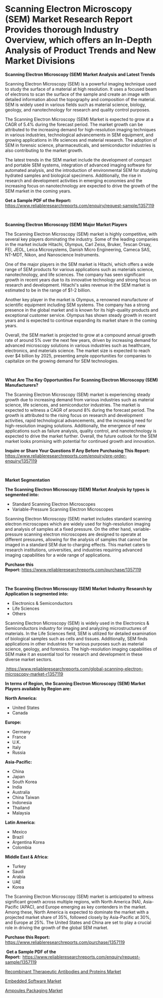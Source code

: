 <p><h1>Scanning Electron Microscopy (SEM) Market Research Report Provides thorough Industry Overview, which offers an In-Depth Analysis of Product Trends and New Market Divisions</h1></p><p><strong>Scanning Electron Microscopy (SEM) Market Analysis and Latest Trends</strong></p>
<p><p>Scanning Electron Microscopy (SEM) is a powerful imaging technique used to study the surface of a material at high resolution. It uses a focused beam of electrons to scan the surface of the sample and create an image with detailed information about the topography and composition of the material. SEM is widely used in various fields such as material science, biology, geology, and nanotechnology for research and quality control purposes.</p><p>The Scanning Electron Microscopy (SEM) Market is expected to grow at a CAGR of 5.4% during the forecast period. The market growth can be attributed to the increasing demand for high-resolution imaging techniques in various industries, technological advancements in SEM equipment, and growing applications in life sciences and material research. The adoption of SEM in forensic science, pharmaceuticals, and semiconductor industries is also contributing to the market growth.</p><p>The latest trends in the SEM market include the development of compact and portable SEM systems, integration of advanced imaging software for automated analysis, and the introduction of environmental SEM for studying hydrated samples and biological specimens. Additionally, the rise in research and development activities in emerging economies and the increasing focus on nanotechnology are expected to drive the growth of the SEM market in the coming years.</p></p>
<p><strong>Get a Sample PDF of the Report:&nbsp;</strong> <a href="https://www.reliableresearchreports.com/enquiry/request-sample/1357119">https://www.reliableresearchreports.com/enquiry/request-sample/1357119</a></p>
<p>&nbsp;</p>
<p><strong>Scanning Electron Microscopy (SEM) Major Market Players</strong></p>
<p><p>The Scanning Electron Microscopy (SEM) market is highly competitive, with several key players dominating the industry. Some of the leading companies in the market include Hitachi, Olympus, Carl Zeiss, Bruker, Tescan Orsay, FEI, JEOL, Leica Microsystems, Danish Micro Engineering, Cameca SAS, NT-MDT, Nikon, and Nanoscience Instruments.</p><p>One of the major players in the SEM market is Hitachi, which offers a wide range of SEM products for various applications such as materials science, nanotechnology, and life sciences. The company has seen significant growth in recent years due to its innovative technology and strong focus on research and development. Hitachi's sales revenue in the SEM market is estimated to be in the range of $1-2 billion.</p><p>Another key player in the market is Olympus, a renowned manufacturer of scientific equipment including SEM systems. The company has a strong presence in the global market and is known for its high-quality products and exceptional customer service. Olympus has shown steady growth in recent years and is expected to continue expanding its market share in the coming years.</p><p>Overall, the SEM market is projected to grow at a compound annual growth rate of around 5% over the next few years, driven by increasing demand for advanced microscopy solutions in various industries such as healthcare, electronics, and materials science. The market size is expected to reach over $4 billion by 2025, presenting ample opportunities for companies to capitalize on the growing demand for SEM technologies.</p></p>
<p>&nbsp;</p>
<p><strong>What Are The Key Opportunities For Scanning Electron Microscopy (SEM) Manufacturers?</strong></p>
<p><p>The Scanning Electron Microscopy (SEM) market is experiencing steady growth due to increasing demand from various industries such as material science, life sciences, and semiconductor industries. The market is expected to witness a CAGR of around 8% during the forecast period. The growth is attributed to the rising focus on research and development activities, rapid technological advancements, and the increasing need for high-resolution imaging solutions. Additionally, the emergence of new applications such as failure analysis, quality control, and nanotechnology is expected to drive the market further. Overall, the future outlook for the SEM market looks promising with potential for continued growth and innovation.</p></p>
<p><strong>Inquire or Share Your Questions If Any Before Purchasing This Report:</strong> <a href="https://www.reliableresearchreports.com/enquiry/pre-order-enquiry/1357119">https://www.reliableresearchreports.com/enquiry/pre-order-enquiry/1357119</a></p>
<p>&nbsp;</p>
<p><strong>Market Segmentation</strong></p>
<p><strong>The Scanning Electron Microscopy (SEM) Market Analysis by types is segmented into:</strong></p>
<p><ul><li>Standard Scanning Electron Microscopes</li><li>Variable-Pressure Scanning Electron Microscopes</li></ul></p>
<p><p>Scanning Electron Microscopy (SEM) market includes standard scanning electron microscopes which are widely used for high-resolution imaging and analysis of samples at a fixed pressure. On the other hand, variable-pressure scanning electron microscopes are designed to operate at different pressures, allowing for the analysis of samples that cannot be imaged in a standard SEM due to charging effects. This market caters to research institutions, universities, and industries requiring advanced imaging capabilities for a wide range of applications.</p></p>
<p><strong>Purchase this Report:&nbsp;</strong><a href="https://www.reliableresearchreports.com/purchase/1357119">https://www.reliableresearchreports.com/purchase/1357119</a></p>
<p>&nbsp;</p>
<p><strong>The Scanning Electron Microscopy (SEM) Market Industry Research by Application is segmented into:</strong></p>
<p><ul><li>Electronics & Semiconductors</li><li>Life Sciences</li><li>Others</li></ul></p>
<p><p>Scanning Electron Microscopy (SEM) is widely used in the Electronics & Semiconductors industry for imaging and analyzing microstructures of materials. In the Life Sciences field, SEM is utilized for detailed examination of biological samples such as cells and tissues. Additionally, SEM finds applications in other industries for various purposes such as material science, geology, and forensics. The high-resolution imaging capabilities of SEM make it an essential tool for research and development in these diverse market sectors.</p></p>
<p><a href="https://www.reliableresearchreports.com/global-scanning-electron-microscopy-market-r1357119">&nbsp;https://www.reliableresearchreports.com/global-scanning-electron-microscopy-market-r1357119</a></p>
<p><strong>In terms of Region, the Scanning Electron Microscopy (SEM) Market Players available by Region are:</strong></p>
<p>
    <p> <strong> North America: </strong>
        <ul>
            <li>United States</li>
            <li>Canada</li>
        </ul>
        </p> 
    <p> <strong> Europe: </strong>
        <ul>
            <li>Germany</li>
            <li>France</li>
            <li>U.K.</li>
            <li>Italy</li>
            <li>Russia</li>
        </ul>
        </p> 
    <p> <strong> Asia-Pacific: </strong>
        <ul>
            <li>China</li>
            <li>Japan</li>
            <li>South Korea</li>
            <li>India</li>
            <li>Australia</li>
            <li>China Taiwan</li>
            <li>Indonesia</li>
            <li>Thailand</li>
            <li>Malaysia</li>
        </ul>
        </p> 
    <p> <strong> Latin America: </strong>
        <ul>
            <li>Mexico</li>
            <li>Brazil</li>
            <li>Argentina Korea</li>
            <li>Colombia</li>
        </ul>
        </p> 
    <p> <strong> Middle East & Africa: </strong>
        <ul>
            <li>Turkey</li>
            <li>Saudi</li>
            <li>Arabia</li>
            <li>UAE</li>
            <li>Korea</li>
        </ul>
    </p>
    </p>
<p><p>The Scanning Electron Microscopy (SEM) market is anticipated to witness significant growth across multiple regions, with North America (NA), Asia-Pacific (APAC), and Europe emerging as key contenders in the market. Among these, North America is expected to dominate the market with a projected market share of 35%, followed closely by Asia-Pacific at 30%, and Europe at 25%. The United States and China are set to play a crucial role in driving the growth of the global SEM market.</p></p>
<p><strong>Purchase this Report: </strong><a href="https://www.reliableresearchreports.com/purchase/1357119">https://www.reliableresearchreports.com/purchase/1357119</a></p>
<p>&nbsp;<strong>Get a Sample PDF of the Report:&nbsp;&nbsp;</strong><a href="https://www.reliableresearchreports.com/enquiry/request-sample/1357119">https://www.reliableresearchreports.com/enquiry/request-sample/1357119</a></p>
<p><strong></strong></p>
<p><p><a href="https://valiant-lunge-8fe.notion.site/Recombinant-Therapeutic-Antibodies-and-Proteins-Market-Focuses-on-Market-Share-Size-and-Projected-F-686022f2618d4ad7969ecc7baa7b9d6c">Recombinant Therapeutic Antibodies and Proteins Market</a></p><p><a href="https://artistic-helicopter-ca9.notion.site/Embedded-Software-Market-Size-CAGR-Trends-2024-2030-7d2212c2453e4166b0886f81be673a27">Embedded Software Market</a></p><p><a href="https://picayune-night-cbd.notion.site/Ampoules-Packaging-Market-Furnishes-Information-on-Market-Share-Market-Trends-and-Market-Growth-cf74d3982d4e439296c5d4cff459ec45">Ampoules Packaging Market</a></p></p>